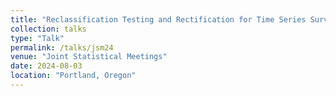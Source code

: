 ```yaml
---
title: "Reclassification Testing and Rectification for Time Series Survey Discontinuities"
collection: talks
type: "Talk"
permalink: /talks/jsm24
venue: "Joint Statistical Meetings"
date: 2024-08-03
location: "Portland, Oregon"
---
```

